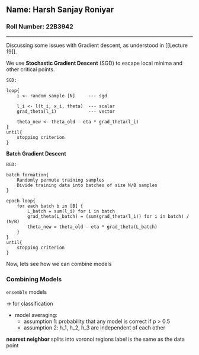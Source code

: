 ## Name: Harsh Sanjay Roniyar
### Roll Number: 22B3942
---
Discussing some issues with Gradient descent, as understood in [[Lecture 19]].

We use **Stochastic Gradient Descent** (SGD) to escape local minima and other critical points.

`SGD:`
```pseudocode
loop{
	i <- random sample [N]     --- sgd
	
	l_i <- l(t_i, x_i, theta)  --- scalar
	grad_theta(l_i)            --- vector
	
	theta_new <- theta_old - eta * grad_theta(l_i)
}
until{
	stopping criterion
}
```

**Batch Gradient Descent** 

`BGD:`
```pseudocode
batch formation{
	Randomly permute training samples
	Divide training data into batches of size N/B samples
}

epoch loop{
	for each batch b in [B] {
		L_batch = sum(l_i) for i in batch
		grad_theta(L_batch) = (sum(grad_theta(l_i)) for i in batch) / (N/B) 
		theta_new = theta_old - eta * grad_theta(L_batch)
	}
}
until{
	stopping criterion
}
```

Now, lets see how we can combine models

### Combining Models

`ensemble` models

$\rightarrow$ for classification
- model averaging: 
	- assumption 1: probability that any model is correct if p > 0.5
	- assumption 2: h_1, h_2, h_3 are independent of each other

**nearest neighbor**
splits into voronoi regions
label is the same as the data point